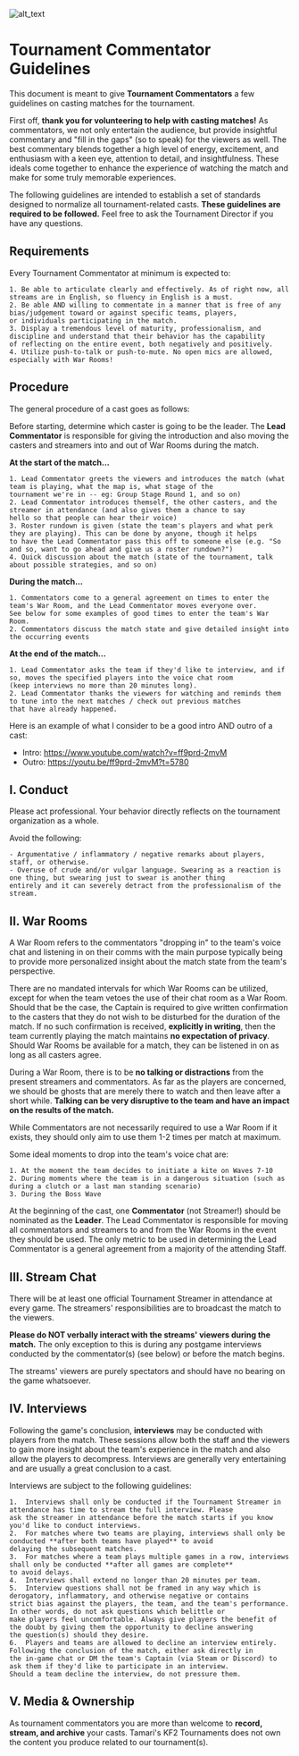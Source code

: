 ![alt_text](https://i.imgur.com/Y99js4m.png)

# Tournament Commentator Guidelines
This document is meant to give **Tournament Commentators** a few guidelines on casting matches for the tournament.

First off, **thank you for volunteering to help with casting matches!** As commentators, we not only entertain the audience, but provide insightful commentary and "fill in the gaps" (so to speak) for the viewers as well. The best commentary blends together a high level of energy, excitement, and enthusiasm with a keen eye, attention to detail, and insightfulness. These ideals come together to enhance the experience of watching the match and make for some truly memorable experiences.

The following guidelines are intended to establish a set of standards designed to normalize all tournament-related casts. **These guidelines are required to be followed.** Feel free to ask the Tournament Director if you have any questions.

## Requirements
Every Tournament Commentator at minimum is expected to:
```
1. Be able to articulate clearly and effectively. As of right now, all streams are in English, so fluency in English is a must.
2. Be able AND willing to commentate in a manner that is free of any bias/judgement toward or against specific teams, players, 
or individuals participating in the match.
3. Display a tremendous level of maturity, professionalism, and discipline and understand that their behavior has the capability 
of reflecting on the entire event, both negatively and positively.
4. Utilize push-to-talk or push-to-mute. No open mics are allowed, especially with War Rooms!
```

## Procedure
The general procedure of a cast goes as follows:

Before starting, determine which caster is going to be the leader. The **Lead Commentator** is responsible for giving the introduction and also moving the casters and streamers into and out of War Rooms during the match.

**At the start of the match...**
```
1. Lead Commentator greets the viewers and introduces the match (what team is playing, what the map is, what stage of the 
tournament we're in -- eg: Group Stage Round 1, and so on)
2. Lead Commentator introduces themself, the other casters, and the streamer in attendance (and also gives them a chance to say 
hello so that people can hear their voice)
3. Roster rundown is given (state the team's players and what perk they are playing). This can be done by anyone, though it helps 
to have the Lead Commentator pass this off to someone else (e.g. "So and so, want to go ahead and give us a roster rundown?")
4. Quick discussion about the match (state of the tournament, talk about possible strategies, and so on)
```
**During the match...**
```
1. Commentators come to a general agreement on times to enter the team's War Room, and the Lead Commentator moves everyone over. 
See below for some examples of good times to enter the team's War Room.
2. Commentators discuss the match state and give detailed insight into the occurring events
```
**At the end of the match...**
```
1. Lead Commentator asks the team if they'd like to interview, and if so, moves the specified players into the voice chat room 
(keep interviews no more than 20 minutes long).
2. Lead Commentator thanks the viewers for watching and reminds them to tune into the next matches / check out previous matches 
that have already happened.
```
Here is an example of what I consider to be a good intro AND outro of a cast:
- Intro: https://www.youtube.com/watch?v=ff9prd-2mvM
- Outro: https://youtu.be/ff9prd-2mvM?t=5780


## I. Conduct
Please act professional. Your behavior directly reflects on the tournament organization as a whole.

Avoid the following:
```
- Argumentative / inflammatory / negative remarks about players, staff, or otherwise.
- Overuse of crude and/or vulgar language. Swearing as a reaction is one thing, but swearing just to swear is another thing 
entirely and it can severely detract from the professionalism of the stream.
```

## II. War Rooms
A War Room refers to the commentators "dropping in" to the team's voice chat and listening in on their comms with the main purpose typically being to provide more personalized insight about the match state from the team's perspective.

There are no mandated intervals for which War Rooms can be utilized, except for when the team vetoes the use of their chat room as a War Room. Should that be the case, the Captain is required to give written confirmation to the casters that they do not wish to be disturbed for the duration of the match. If no such confirmation is received, **explicitly in writing**, then the team currently playing the match maintains **no expectation of privacy**. Should War Rooms be available for a match, they can be listened in on as long as all casters agree.

During a War Room, there is to be **no talking or distractions** from the present streamers and commentators. As far as the players are concerned, we should be ghosts that are merely there to watch and then leave after a short while. **Talking can be very disruptive to the team and have an impact on the results of the match.**

While Commentators are not necessarily required to use a War Room if it exists, they should only aim to use them 1-2 times per match at maximum.

Some ideal moments to drop into the team's voice chat are:
```
1. At the moment the team decides to initiate a kite on Waves 7-10
2. During moments where the team is in a dangerous situation (such as during a clutch or a last man standing scenario)
3. During the Boss Wave
```
At the beginning of the cast, one **Commentator** (not Streamer!) should be nominated as the **Leader**. The Lead Commentator is responsible for moving all commentators and streamers to and from the War Rooms in the event they should be used. The only metric to be used in determining the Lead Commentator is a general agreement from a majority of the attending Staff.


## III. Stream Chat
There will be at least one official Tournament Streamer in attendance at every game. The streamers' responsibilities are to broadcast the match to the viewers.

**Please do NOT verbally interact with the streams' viewers during the match.** The only exception to this is during any postgame interviews conducted by the commentator(s) (see below) or before the match begins.

The streams' viewers are purely spectators and should have no bearing on the game whatsoever.


## IV. Interviews
Following the game's conclusion, **interviews** may be conducted with players from the match. These sessions allow both the staff and the viewers to gain more insight about the team's experience in the match and also allow the players to decompress. Interviews are generally very entertaining and are usually a great conclusion to a cast.

Interviews are subject to the following guidelines:
```
1.  Interviews shall only be conducted if the Tournament Streamer in attendance has time to stream the full interview. Please 
ask the streamer in attendance before the match starts if you know you'd like to conduct interviews.
2.  For matches where two teams are playing, interviews shall only be conducted **after both teams have played** to avoid 
delaying the subsequent matches.
3.  For matches where a team plays multiple games in a row, interviews shall only be conducted **after all games are complete** 
to avoid delays.
4.  Interviews shall extend no longer than 20 minutes per team.
5.  Interview questions shall not be framed in any way which is derogatory, inflammatory, and otherwise negative or contains 
strict bias against the players, the team, and the team's performance. In other words, do not ask questions which belittle or 
make players feel uncomfortable. Always give players the benefit of the doubt by giving them the opportunity to decline answering 
the question(s) should they desire.
6.  Players and teams are allowed to decline an interview entirely. Following the conclusion of the match, either ask directly in 
the in-game chat or DM the team's Captain (via Steam or Discord) to ask them if they'd like to participate in an interview. 
Should a team decline the interview, do not pressure them.
```

## V. Media & Ownership
As tournament commentators you are more than welcome to **record, stream, and archive** your casts. Tamari's KF2 Tournaments does not own the content you produce related to our tournament(s).
